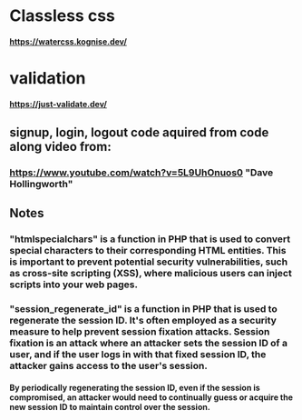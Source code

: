 <div>

# Classless css

#### https://watercss.kognise.dev/

# validation

#### https://just-validate.dev/

## signup, login, logout code aquired from code along video from:

### https://www.youtube.com/watch?v=5L9UhOnuos0 "Dave Hollingworth"

## Notes

### "htmlspecialchars" is a function in PHP that is used to convert special characters to their corresponding HTML entities. This is important to prevent potential security vulnerabilities, such as cross-site scripting (XSS), where malicious users can inject scripts into your web pages.

### "session_regenerate_id" is a function in PHP that is used to regenerate the session ID. It's often employed as a security measure to help prevent session fixation attacks. Session fixation is an attack where an attacker sets the session ID of a user, and if the user logs in with that fixed session ID, the attacker gains access to the user's session.

#### By periodically regenerating the session ID, even if the session is compromised, an attacker would need to continually guess or acquire the new session ID to maintain control over the session.

</div>
